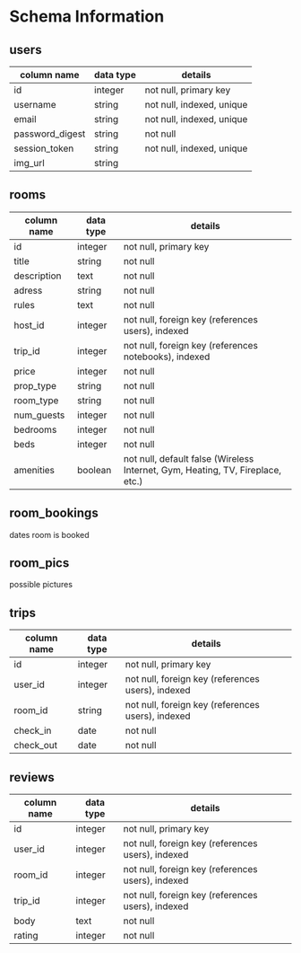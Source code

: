 # Schema Information

## users
column name     | data type | details
----------------|-----------|-----------------------
id              | integer   | not null, primary key
username        | string    | not null, indexed, unique
email           | string    | not null, indexed, unique
password_digest | string    | not null
session_token   | string    | not null, indexed, unique
img_url |string|

## rooms
column name | data type | details
------------|-----------|-----------------------
id          | integer   | not null, primary key
title       | string    | not null
description | text      | not null
adress |string| not null
rules | text      | not null
host_id   | integer   | not null, foreign key (references users), indexed
trip_id | integer   | not null, foreign key (references notebooks), indexed
price    | integer   | not null
prop_type    | string   | not null
room_type    | string   | not null
num_guests    | integer   | not null
bedrooms    | integer   | not null
beds    | integer   | not null
amenities    | boolean   | not null, default false (Wireless Internet, Gym, Heating, TV, Fireplace, etc.)

## room_bookings
dates room is booked
## room_pics
possible pictures

## trips
column name | data type | details
------------|-----------|-----------------------
id          | integer   | not null, primary key
user_id   | integer   | not null, foreign key (references users), indexed
room_id       | string    | not null, foreign key (references users), indexed
check_in | date    | not null
check_out | date    | not null

## reviews
column name | data type | details
------------|-----------|-----------------------
id          | integer   | not null, primary key
user_id   | integer   | not null, foreign key (references users), indexed
room_id       | integer    | not null, foreign key (references users), indexed
trip_id |integer| not null, foreign key (references users), indexed
body | text| not null
rating | integer      | not null
